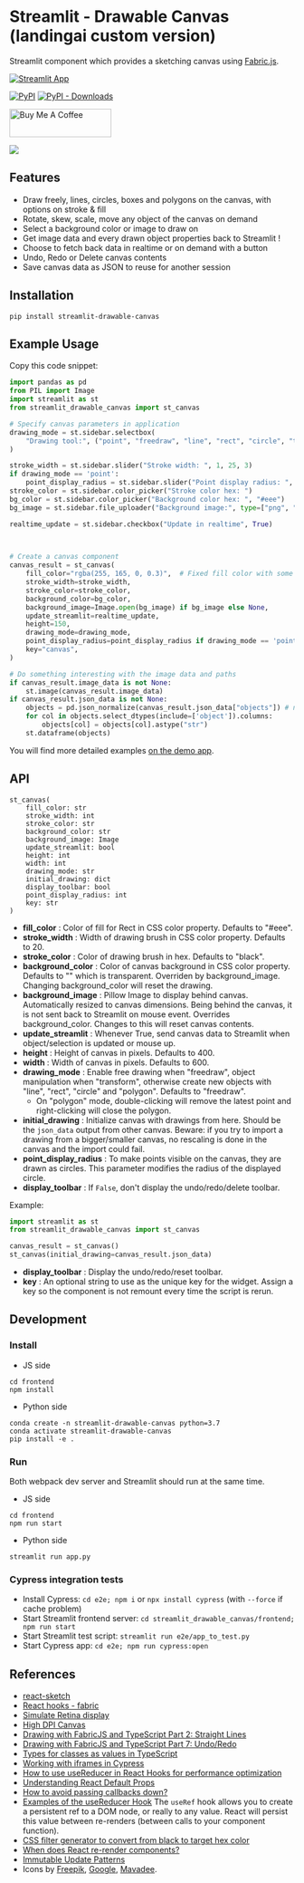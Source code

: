 # Streamlit - Drawable Canvas (landingai custom version)

Streamlit component which provides a sketching canvas using [Fabric.js](http://fabricjs.com/).

[![Streamlit App](https://static.streamlit.io/badges/streamlit_badge_black_white.svg)](https://share.streamlit.io/andfanilo/streamlit-drawable-canvas-demo/master/app.py)

[![PyPI](https://img.shields.io/pypi/v/streamlit-drawable-canvas)](https://pypi.org/project/streamlit-drawable-canvas/)
[![PyPI - Downloads](https://img.shields.io/pypi/dm/streamlit-drawable-canvas)](https://pypi.org/project/streamlit-drawable-canvas/)

<a href="https://www.buymeacoffee.com/andfanilo" target="_blank"><img src="https://cdn.buymeacoffee.com/buttons/v2/default-yellow.png" alt="Buy Me A Coffee" height="50" width="180"></a>

![](./img/demo.gif)

## Features

- Draw freely, lines, circles, boxes and polygons on the canvas, with options on stroke & fill
- Rotate, skew, scale, move any object of the canvas on demand
- Select a background color or image to draw on
- Get image data and every drawn object properties back to Streamlit !
- Choose to fetch back data in realtime or on demand with a button
- Undo, Redo or Delete canvas contents
- Save canvas data as JSON to reuse for another session

## Installation

```shell script
pip install streamlit-drawable-canvas
```

## Example Usage

Copy this code snippet:

```python
import pandas as pd
from PIL import Image
import streamlit as st
from streamlit_drawable_canvas import st_canvas

# Specify canvas parameters in application
drawing_mode = st.sidebar.selectbox(
    "Drawing tool:", ("point", "freedraw", "line", "rect", "circle", "transform")
)

stroke_width = st.sidebar.slider("Stroke width: ", 1, 25, 3)
if drawing_mode == 'point':
    point_display_radius = st.sidebar.slider("Point display radius: ", 1, 25, 3)
stroke_color = st.sidebar.color_picker("Stroke color hex: ")
bg_color = st.sidebar.color_picker("Background color hex: ", "#eee")
bg_image = st.sidebar.file_uploader("Background image:", type=["png", "jpg"])

realtime_update = st.sidebar.checkbox("Update in realtime", True)

    

# Create a canvas component
canvas_result = st_canvas(
    fill_color="rgba(255, 165, 0, 0.3)",  # Fixed fill color with some opacity
    stroke_width=stroke_width,
    stroke_color=stroke_color,
    background_color=bg_color,
    background_image=Image.open(bg_image) if bg_image else None,
    update_streamlit=realtime_update,
    height=150,
    drawing_mode=drawing_mode,
    point_display_radius=point_display_radius if drawing_mode == 'point' else 0,
    key="canvas",
)

# Do something interesting with the image data and paths
if canvas_result.image_data is not None:
    st.image(canvas_result.image_data)
if canvas_result.json_data is not None:
    objects = pd.json_normalize(canvas_result.json_data["objects"]) # need to convert obj to str because PyArrow
    for col in objects.select_dtypes(include=['object']).columns:
        objects[col] = objects[col].astype("str")
    st.dataframe(objects)
```

You will find more detailed examples [on the demo app](https://github.com/andfanilo/streamlit-drawable-canvas-demo/).

## API

```
st_canvas(
    fill_color: str
    stroke_width: int
    stroke_color: str
    background_color: str
    background_image: Image
    update_streamlit: bool
    height: int
    width: int
    drawing_mode: str
    initial_drawing: dict
    display_toolbar: bool
    point_display_radius: int
    key: str
)
```

- **fill_color** : Color of fill for Rect in CSS color property. Defaults to "#eee".
- **stroke_width** : Width of drawing brush in CSS color property. Defaults to 20.
- **stroke_color** : Color of drawing brush in hex. Defaults to "black".
- **background_color** : Color of canvas background in CSS color property. Defaults to "" which is transparent. Overriden by background_image. Changing background_color will reset the drawing.
- **background_image** : Pillow Image to display behind canvas. Automatically resized to canvas dimensions. Being behind the canvas, it is not sent back to Streamlit on mouse event. Overrides background_color. Changes to this will reset canvas contents.
- **update_streamlit** : Whenever True, send canvas data to Streamlit when object/selection is updated or mouse up.
- **height** : Height of canvas in pixels. Defaults to 400.
- **width** : Width of canvas in pixels. Defaults to 600.
- **drawing_mode** : Enable free drawing when "freedraw", object manipulation when "transform", otherwise create new objects with "line", "rect", "circle" and "polygon". Defaults to "freedraw".
  - On "polygon" mode, double-clicking will remove the latest point and right-clicking will close the polygon.
- **initial_drawing** : Initialize canvas with drawings from here. Should be the `json_data` output from other canvas. Beware: if you try to import a drawing from a bigger/smaller canvas, no rescaling is done in the canvas and the import could fail.
- **point_display_radius** : To make points visible on the canvas, they are drawn as circles. This parameter modifies the radius of the displayed circle.
- **display_toolbar** : If `False`, don't display the undo/redo/delete toolbar.

Example:

```python
import streamlit as st
from streamlit_drawable_canvas import st_canvas

canvas_result = st_canvas()
st_canvas(initial_drawing=canvas_result.json_data)
```

- **display_toolbar** : Display the undo/redo/reset toolbar.
- **key** : An optional string to use as the unique key for the widget. Assign a key so the component is not remount every time the script is rerun.

## Development

### Install

- JS side

```shell script
cd frontend
npm install
```

- Python side

```shell script
conda create -n streamlit-drawable-canvas python=3.7
conda activate streamlit-drawable-canvas
pip install -e .
```

### Run

Both webpack dev server and Streamlit should run at the same time.

- JS side

```shell script
cd frontend
npm run start
```

- Python side

```shell script
streamlit run app.py
```

### Cypress integration tests

- Install Cypress: `cd e2e; npm i` or `npx install cypress` (with `--force` if cache problem)
- Start Streamlit frontend server: `cd streamlit_drawable_canvas/frontend; npm run start`
- Start Streamlit test script: `streamlit run e2e/app_to_test.py`
- Start Cypress app: `cd e2e; npm run cypress:open`

## References

- [react-sketch](https://github.com/tbolis/react-sketch)
- [React hooks - fabric](https://github.com/fabricjs/fabric.js/issues/5951#issuecomment-563427231)
- [Simulate Retina display](https://stackoverflow.com/questions/12243549/how-to-test-a-webpage-meant-for-retina-display)
- [High DPI Canvas](https://www.html5rocks.com/en/tutorials/canvas/hidpi/)
- [Drawing with FabricJS and TypeScript Part 2: Straight Lines](https://exceptionnotfound.net/drawing-with-fabricjs-and-typescript-part-2-straight-lines/)
- [Drawing with FabricJS and TypeScript Part 7: Undo/Redo](https://exceptionnotfound.net/drawing-with-fabricjs-and-typescript-part-7-undo-redo/)
- [Types for classes as values in TypeScript](https://2ality.com/2020/04/classes-as-values-typescript.html)
- [Working with iframes in Cypress](https://www.cypress.io/blog/2020/02/12/working-with-iframes-in-cypress/)
- [How to use useReducer in React Hooks for performance optimization](https://medium.com/crowdbotics/how-to-use-usereducer-in-react-hooks-for-performance-optimization-ecafca9e7bf5)
- [Understanding React Default Props](https://blog.bitsrc.io/understanding-react-default-props-5c50401ed37d)
- [How to avoid passing callbacks down?](https://reactjs.org/docs/hooks-faq.html#how-to-avoid-passing-callbacks-down)
- [Examples of the useReducer Hook](https://daveceddia.com/usereducer-hook-examples/) The `useRef` hook allows you to create a persistent ref to a DOM node, or really to any value. React will persist this value between re-renders (between calls to your component function).
- [CSS filter generator to convert from black to target hex color](https://codepen.io/sosuke/pen/Pjoqqp)
- [When does React re-render components?](https://felixgerschau.com/react-rerender-components/#when-does-react-re-render)
- [Immutable Update Patterns](https://redux.js.org/recipes/structuring-reducers/immutable-update-patterns)
- Icons by [Freepik](https://www.flaticon.com/authors/freepik), [Google](https://www.flaticon.com/authors/google), [Mavadee](https://www.flaticon.com/authors/mavadee).
